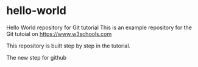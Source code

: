 # hello-world
Hello World repository for Git tutorial
This is an example repository for the Git tutoial on https://www.w3schools.com

This repository is built step by step in the tutorial.

The new step for github
